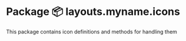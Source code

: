 # Package 📦 layouts.myname.icons

This package contains icon definitions and methods for handling them
